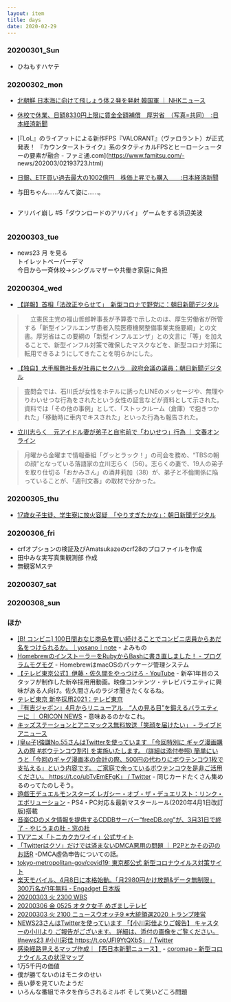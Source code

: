 ```yaml
---
layout: item
title: days
date: 2020-02-29
---
```


### 20200301_Sun
- ひねもすハヤテ

### 20200302_mon
- [北朝鮮 日本海に向けて飛しょう体２発を発射 韓国軍 ｜ NHKニュース](https://www3.nhk.or.jp/news/html/20200302/k10012309661000.html)
- [休校で休業、日額8330円上限に賃金全額補償　厚労省　（写真=共同）　:日本経済新聞](https://www.nikkei.com/article/DGXMZO56261080S0A300C2EA2000/)
- [『LoL』のライアットによる新作FPS『VALORANT』（ヴァロラント）が正式発表！ 『カウンターストライク』系のタクティカルFPSとヒーローシューターの要素が融合 - ファミ通.com](https://www.famitsu.com/- news/202003/02193723.html)
- [日銀、ETF買い過去最大の1002億円　株価上昇でも購入　　:日本経済新聞](https://www.nikkei.com/article/DGXLASFL02HF2_S0A300C2000000/)
- 与田ちゃん……なんて姿に……。
  <div class="row img-padding row-bottom">
    <div class="col-lg-4 col-sm-6"><img  class="img-fluid" src="https://i.imgur.com/gqCJ4Zg.png" alt="" title=""></div>
  </div>

- アリバイ崩し #5「ダウンロードのアリバイ」 ゲームをする浜辺美波
  <div class="row img-padding row-bottom">
    <div class="col-lg-4 col-sm-6"><img  class="img-fluid" src="https://i.imgur.com/kaKFo9R.jpg" alt="" title=""></div>
  </div>

### 20200303_tue
- news23 月 を見る<br>トイレットペーパーデマ<br>今日から一斉休校→シングルマザーや共働き家庭に負担
  <div class="row img-padding row-bottom">
    <div class="col-lg-4 col-sm-6"><img  class="img-fluid" src="https://i.imgur.com/aQ3cTru.jpg" alt="" title=""></div>
  </div>

### 20200304_wed
- [【詳報】首相「法改正やらせて」　新型コロナで野党に：朝日新聞デジタル](https://www.asahi.com/articles/ASN345D59N34UTFK00Q.html)
>　立憲民主党の福山哲郎幹事長が予算委で示したのは、厚生労働省が所管する「新型インフルエンザ患者入院医療機関整備事業実施要綱」との文書。厚労省はこの要綱の「新型インフルエンザ」との文言に「等」を加えることで、新型インフル対策で確保したマスクなどを、新型コロナ対策に転用できるようにしてきたことを明らかにした。
- [【独自】大手服飾社長が社員にセクハラ　政府会議の議員：朝日新聞デジタル](https://www.asahi.com/articles/ASN346VLWN32ULFA00F.html)
>査問会では、石川氏が女性をホテルに誘ったLINEのメッセージや、無理やりわいせつな行為をされたという女性の証言などが資料として示された。資料では「その他の事例」として、「ストックルーム（倉庫）で抱きつかれた」「移動時に車内でキスされた」といった行為も報告された。
- [立川志らく　元アイドル妻が弟子と自宅前で「わいせつ」行為 ｜ 文春オンライン](https://bunshun.jp/articles/-/36412)
>月曜から金曜まで情報番組「グッとラック！」の司会を務め、“TBSの朝の顔”となっている落語家の立川志らく（56）。志らくの妻で、19人の弟子を取り仕切る「おかみさん」の酒井莉加（38）が、弟子と不倫関係に陥っていることが、「週刊文春」の取材で分かった。

### 20200305_thu
- [17歳女子生徒、学生寮に放火容疑　「やりすぎたかな」：朝日新聞デジタル](https://www.asahi.com/articles/ASN352QFMN35ONFB001.html)

### 20200306_fri
- crfオプションの検証及びAmatsukazeのcrf28のプロファイルを作成
- 田中みな実写真集観測部 作成
- 無観客Mステ
  <div class="row img-padding">
    <div class="col-lg-4 col-sm-6"><img  class="img-fluid" src="https://i.imgur.com/Mh5c6Z6.jpg" alt="" title=""></div>
  </div>

### 20200307_sat

### 20200308_sun

### ほか
- [[B! コンビニ] 100日間おなじ商品を買い続けることでコンビニ店員からあだ名をつけられるか。｜yosano｜note](https://b.hatena.ne.jp/entry/s/note.com/mutekiinc/n/n773f51e01077) - よみもの
- [HomebrewのインストーラーをRubyからBashに書き直しました！ - プログラムモグモグ](https://itchyny.hatenablog.com/entry/2020/03/03/100000) - HomebrewはmacOSのパッケージ管理システム
- [【テレビ東京公式】伊藤・佐久間をやっつけろ - YouTube](https://www.youtube.com/watch?v=3PplqgGRbR8) - 新卒1年目のスタッフが制作した新卒採用用動画。映像コンテンツ・テレビバラエティに興味がある人向け。佐久間さんのラジオ聞きたくなるね。
- [テレビ東京 新卒採用2021：テレビ東京](https://www.tv-tokyo.co.jp/jinji/index_2021.html)
- [『有吉ジャポン』4月からリニューアル　“人の見る目”を鍛えるバラエティーに ｜ ORICON NEWS](https://www.oricon.co.jp/news/2156629/full/) - 意味あるのかなこれ。
- [キッズステーションとアニマックス無料放送「笑顔を届けたい」 - ライブドアニュース](https://news.livedoor.com/article/detail/17907172/)
- [(皇ω子)強謙No.55さんはTwitterを使っています 「今回特別に ギャグ漫画購入の際 #ボウテンコウ割引 を実施いたします。 (詳細は添付参照) 簡単にいうと「今回のギャグ漫画本の会計の際、500円の代わりにボウテンコウ1枚で支払える」という内容です。 ご家庭で余っているボウテンコウを是非ご活用ください。 https://t.co/ubTvEmEFgK」 / Twitter](https://twitter.com/105T1833/status/1234721737314467840) - 同じカードたくさん集めるのってたのしそう。
- [遊戯王デュエルモンスターズ レガシー・オブ・ザ・デュエリスト：リンク・エボリューション](https://www.konami.com/yugioh/lotd_le/jp/ja/) - PS4・PC対応＆最新マスタールール(2020年4月1日改訂版)搭載
- [音楽CDのメタ情報を提供するCDDBサーバー“freeDB.org”が、3月31日で終了 - やじうまの杜 - 窓の杜](https://forest.watch.impress.co.jp/docs/serial/yajiuma/1238939.html)
- [TVアニメ「トニカクカワイイ」公式サイト](http://tonikawa.com/)
- [「Twitterはクソ」だけでは済まないDMCA悪用の問題 ｜ P2Pとかその辺のお話R](https://p2ptk.org/copyright/3134) -DMCA虚偽申告についての話。
- [tokyo-metropolitan-gov/covid19: 東京都公式 新型コロナウイルス対策サイト](https://github.com/tokyo-metropolitan-gov/covid19)
- [楽天モバイル、4月8日に本格始動。「月2980円かけ放題&データ無制限」300万名が1年無料 - Engadget 日本版](https://japanese.engadget.com/jp-2020-03-03-2980-300-1.html)
- [20200303 火 2300 WBS](https://www.evernote.com/l/AYoqbHU_1qtBa4EREv-PSwjkQOBzYBKKpFw/)
- [20200306 金 0525 オタク女子 めざましテレビ](https://www.evernote.com/l/AYr_j55ieB1CH7lfZkVdNN8qi6NUA5Y9-BU/)
- [20200303 火 2100 ニュースウオッチ9 ※大統領選2020 トランプ陣営](https://www.evernote.com/l/AYqPPgBjTgFPwLBBV83QFQhuu_nIGgXDx5E/)
- [NEWS23さんはTwitterを使っています 「【小川彩佳よりご報告】 キャスターの小川より ご報告がございます。 詳細は、添付の画像をご覧ください。 #news23 #小川彩佳 https://t.co/JFI9YtQXbS」 / Twitter](https://twitter.com/news23_tbs/status/1233164921455562758)
- [感染経路見えるマップ作成｜【西日本新聞ニュース】](https://www.nishinippon.co.jp/item/o/589712/) - [coromap - 新型コロナウイルスの状況マップ](https://www.coromap.info/)
- 1万5千円の価値
- 僕が勝てないのはモニタのせい
- 長い夢を見ていたようだ
- いろんな番組でネタを作らされるミルボ そして笑いどころ問題